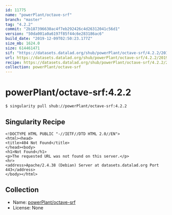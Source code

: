 ```yaml
---
id: 11775
name: "powerPlant/octave-srf"
branch: "master"
tag: "4.2.2"
commit: "2b187396630ac4f7eb292426c4d26312041c56d1"
version: "50da001a0a6197f85f44c6e283186ac6"
build_date: "2019-12-09T02:50:23.177Z"
size_mb: 1624.0
size: 614461471
sif: "https://datasets.datalad.org/shub/powerPlant/octave-srf/4.2.2/2019-12-09-2b187396-50da001a/50da001a0a6197f85f44c6e283186ac6.sif"
url: https://datasets.datalad.org/shub/powerPlant/octave-srf/4.2.2/2019-12-09-2b187396-50da001a/
recipe: https://datasets.datalad.org/shub/powerPlant/octave-srf/4.2.2/2019-12-09-2b187396-50da001a/Singularity
collection: powerPlant/octave-srf
---
```


# powerPlant/octave-srf:4.2.2

```bash
$ singularity pull shub://powerPlant/octave-srf:4.2.2
```

## Singularity Recipe

```singularity
<!DOCTYPE HTML PUBLIC "-//IETF//DTD HTML 2.0//EN">
<html><head>
<title>404 Not Found</title>
</head><body>
<h1>Not Found</h1>
<p>The requested URL was not found on this server.</p>
<hr>
<address>Apache/2.4.38 (Debian) Server at datasets.datalad.org Port 443</address>
</body></html>
```

## Collection

 - Name: [powerPlant/octave-srf](https://github.com/powerPlant/octave-srf)
 - License: None

